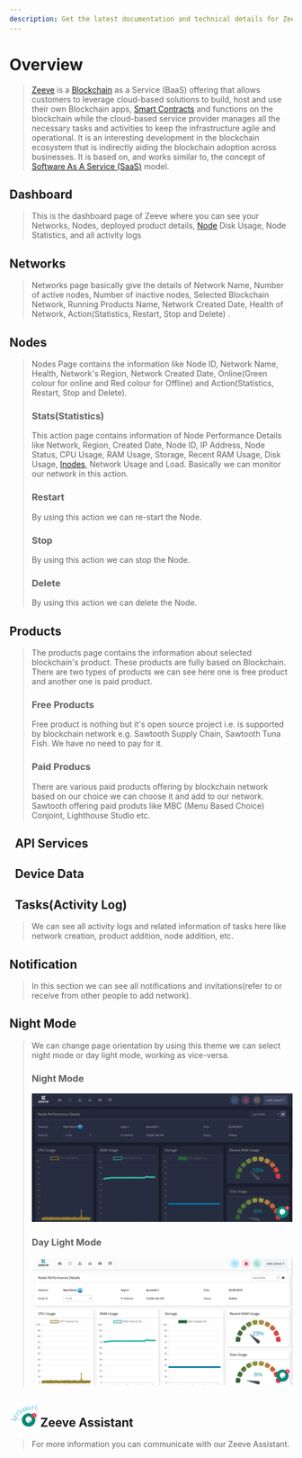 ```yaml
---
description: Get the latest documentation and technical details for Zeeve's innovative platform. Explore our API, integrations, and tools for building scalable, reliable applications on the Zeeve platform.
---
```

# Overview

> [Zeeve](https://www.zeeve.io/) is a [Blockchain](./Glossary.html#blockchain) as a Service (BaaS) offering that allows customers to leverage cloud-based solutions to build, host and use their own Blockchain apps, [Smart Contracts](./Glossary.html#smartcontracts) and functions on the blockchain while the cloud-based service provider manages all the necessary tasks and activities to keep the infrastructure agile and operational. It is an interesting development in the blockchain ecosystem that is indirectly aiding the blockchain adoption across businesses. It is based on, and works similar to, the concept of [Software As A Service (SaaS)](https://en.wikipedia.org/wiki/Software_as_a_service) model.

## Dashboard

> This is the dashboard page of Zeeve where you can see your Networks, Nodes, deployed product details, [Node](./Glossary.html#node) Disk Usage, Node Statistics, and all activity logs

## Networks

> Networks page basically give the details of Network Name, Number of active nodes, Number of inactive nodes, Selected Blockchain Network, Running Products Name, Network Created Date, Health of Network, Action(Statistics, Restart, Stop and Delete) .

## Nodes

> Nodes Page contains the information like Node ID, Network Name, Health, Network's Region, Network Created Date, Online(Green colour for online and Red colour for Offline) and Action(Statistics, Restart, Stop and Delete).
> 
> ### Stats(Statistics)
> 
> This action page contains information of Node Performance Details like Network, Region, Created Date, Node ID, IP Address, Node Status, CPU Usage, RAM Usage, Storage, Recent RAM Usage, Disk Usage, [Inodes](./Glossary.md), Network Usage and Load. Basically we can monitor our network in this action.
> 
> ### Restart
> 
> By using this action we can re-start the Node.
> 
> ### Stop
> 
> By using this action we can stop the Node.
> 
> ### Delete
> 
> By using this action we can delete the Node.

## Products

> The products page contains the information about selected blockchain's product. These products are fully based on Blockchain. There are two types of products we can see here one is free product and another one is paid product.
> 
> ### Free Products
> 
> Free product is nothing but it's open source project i.e. is supported by blockchain network e.g. Sawtooth Supply Chain, Sawtooth Tuna Fish. We have no need to pay for it.
> 
> ### Paid Producs
> 
> There are various paid products offering by blockchain network based on our choice we can choose it and add to our network.
> Sawtooth offering paid produts like MBC (Menu Based Choice) Conjoint, Lighthouse Studio etc.

##   API Services

##   Device Data

##   Tasks(Activity Log)

> We can see all activity logs and related information of tasks here like network creation, product addition, node addition, etc.

## Notification

> In this section we can see all notifications and invitations(refer to or receive from other people to add network).

## Night Mode

> We can change page orientation by using this theme we can select night mode or day light mode, working as vice-versa.
> 
> ### Night Mode
> 
> ![img](./images/nightmodetheme.png)
> 
> ### Day Light Mode
> 
> ![img](./images/daylightmode.png)

## ![img](./images/chatbot.png) Zeeve Assistant

> For more information you can communicate with our Zeeve Assistant.